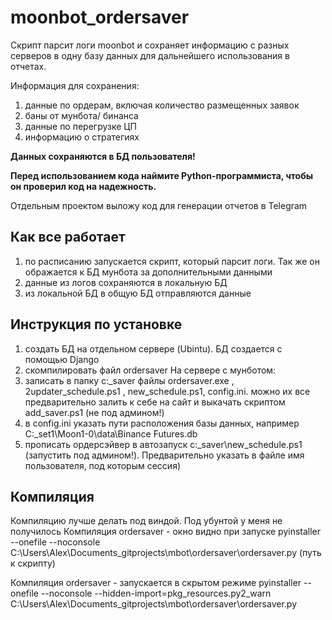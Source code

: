 # moonbot_ordersaver
Скрипт парсит логи moonbot и сохраняет информацию с разных серверов в одну базу данных для дальнейшего использования в отчетах.

Информация для сохранения:
1. данные по ордерам, включая количество размещенных заявок
2. баны от мунбота/ бинанса
3. данные по перегрузке ЦП
4. информацию о стратегиях


**Данных сохраняются в БД пользователя!**

**Перед использованием кода наймите Python-программиста, чтобы он проверил код на надежность.**


Отдельным проектом выложу код для генерации отчетов в Telegram

## Как все работает
1. по расписанию запускается скрипт, который парсит логи. Так же он ображается к БД мунбота за дополнительными данными
2. данные из логов сохраняются в локальную БД
3. из локальной БД в общую БД отправляются данные

## Инструкция по установке
1. создать БД на отдельном сервере (Ubintu). БД создается с помощью Django
2. скомпилировать файл ordersaver
На сервере с мунботом:
3. записать в папку c:\_saver файлы ordersaver.exe , 2updater_schedule.ps1 , new_schedule.ps1, config.ini. можно их все предварительно залить к себе на сайт и выкачать скриптом add_saver.ps1 (не под админом!)
4. в config.ini указать пути расположения базы данных, например C:\_set1\Moon1-0\data\Binance Futures.db
5. прописать ордерсэйвер в автозапуск
c:\_saver\new_schedule.ps1 (запустить под админом!). Предварительно указать в файле имя пользователя, под которым сессия)

## Компиляция
Компиляцию лучше делать под виндой. Под убунтой у меня не получилось
Компиляция ordersaver - окно видно при запуске
pyinstaller --onefile --noconsole C:\Users\Alex\Documents\_gitprojects\mbot\ordersaver\ordersaver.py (путь к скрипту)

Компиляция ordersaver - запускается в скрытом режиме
pyinstaller --onefile --noconsole --hidden-import=pkg_resources.py2_warn C:\Users\Alex\Documents\_gitprojects\mbot\ordersaver\ordersaver.py
